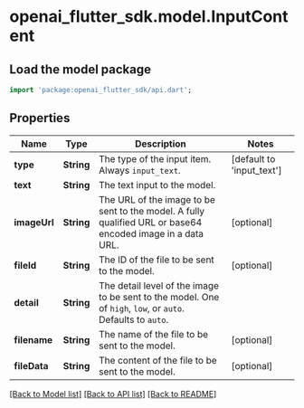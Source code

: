 # openai_flutter_sdk.model.InputContent

## Load the model package
```dart
import 'package:openai_flutter_sdk/api.dart';
```

## Properties
Name | Type | Description | Notes
------------ | ------------- | ------------- | -------------
**type** | **String** | The type of the input item. Always `input_text`. | [default to 'input_text']
**text** | **String** | The text input to the model. | 
**imageUrl** | **String** | The URL of the image to be sent to the model. A fully qualified URL or base64 encoded image in a data URL. | [optional] 
**fileId** | **String** | The ID of the file to be sent to the model. | [optional] 
**detail** | **String** | The detail level of the image to be sent to the model. One of `high`, `low`, or `auto`. Defaults to `auto`. | 
**filename** | **String** | The name of the file to be sent to the model. | [optional] 
**fileData** | **String** | The content of the file to be sent to the model.  | [optional] 

[[Back to Model list]](../README.md#documentation-for-models) [[Back to API list]](../README.md#documentation-for-api-endpoints) [[Back to README]](../README.md)


